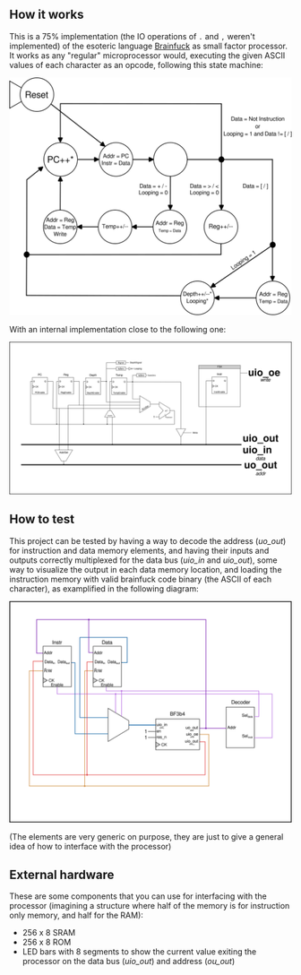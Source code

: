 <!---

This file is used to generate your project datasheet. Please fill in the information below and delete any unused
sections.

You can also include images in this folder and reference them in the markdown. Each image must be less than
512 kb in size, and the combined size of all images must be less than 1 MB.
-->

## How it works

This is a 75% implementation (the IO operations of `.` and `,` weren't implemented) of the esoteric language [Brainfuck](https://en.wikipedia.org/wiki/Brainfuck) as small factor processor.
It works as any "regular" microprocessor would, executing the given ASCII values of each character as an opcode, following this state machine:

![fsm](fsm.png)

With an internal implementation close to the following one:

![diagram](diagram.png)

## How to test

This project can be tested by having a way to decode the address (_uo_out_) for instruction and data memory elements, and having their inputs and outputs correctly multiplexed for the data bus (_uio_in_ and _uio_out_), some way to visualize the output in each data memory location, and loading the instruction memory with valid brainfuck code binary (the ASCII of each character), as examplified in the following diagram:

![test-diagram](test-diagram.png)

(The elements are very generic on purpose, they are just to give a general idea of how to interface with the processor)

## External hardware

These are some components that you can use for interfacing with the processor (imagining a structure where half of the memory is for instruction only memory, and half for the RAM):
- 256 x 8 SRAM
- 256 x 8 ROM
- LED bars with 8 segments to show the current value exiting the processor on the data bus (_uio_out_) and address (_ou_out_)
